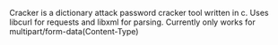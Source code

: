 Cracker is a dictionary attack password cracker tool written in c. Uses libcurl for requests and libxml for parsing.
Currently only works for multipart/form-data(Content-Type)

